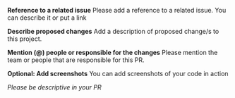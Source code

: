 **Reference to a related issue** Please add a reference
to a related issue. You can describe it or put a link

**Describe proposed changes** Add a description of
proposed change/s to this project.

**Mention (@) people or responsible for the changes**
Please mention the team or people that are responsible for
this PR.

**Optional: Add screenshots** You can add screenshots
of your code in action

*Please be descriptive in your PR*
